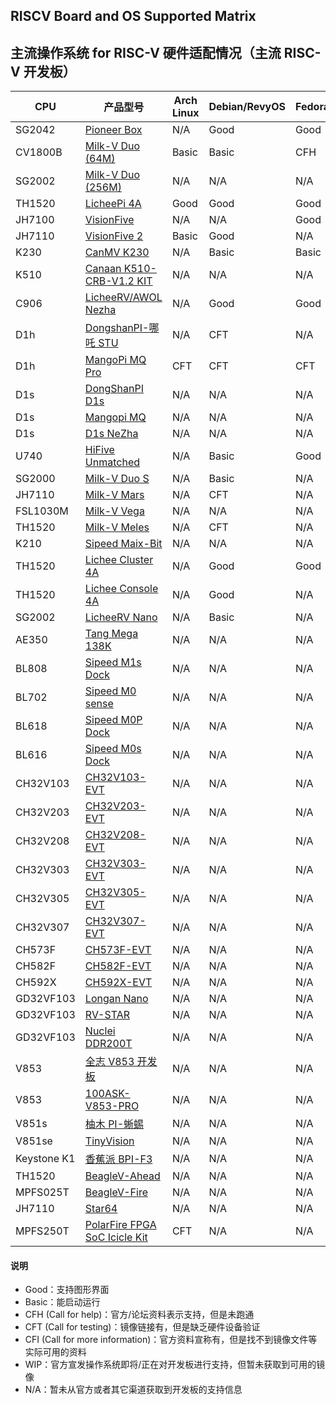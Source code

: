 ## RISCV Board and OS Supported Matrix

## 主流操作系统 for RISC-V 硬件适配情况（主流 RISC-V 开发板）

| CPU         | 产品型号                                | Arch Linux | Debian/RevyOS | Fedora | FreeBSD | Gentoo | openAnolis | OpenBSD | openCloudOS | openEuler | openKylin | openSUSE | Ubuntu | Tina-Linux | Android 13 | Armbian | BuildRoot | OpenHarmony | FreeRTOS | RT-Thread | Zephyr | OpenWRT | ThreadX | NuttX | Melis | Bianbu |
|-------------|-----------------------------------------|------------|---------------|--------|---------|--------|------------|---------|-------------|-----------|-----------|----------|--------|------------|------------|---------|-----------|-------------|----------|-----------|--------|---------|---------|-------|-------|--------|
| SG2042      | [Pioneer Box][Pioneer]                  | N/A        | Good          | Good   | N/A     | N/A    | N/A        | N/A     | WIP         | Good      | Good      | N/A      | N/A    | N/A        | N/A        | N/A     | N/A       | WIP         | N/A      | N/A       | N/A    | N/A     | N/A     | N/A   | N/A   | N/A    |
| CV1800B     | [Milk-V Duo (64M)][Duo]                 | Basic      | Basic         | CFH    | N/A     | N/A    | N/A        | N/A     | N/A         | Basic     | N/A       | N/A      | N/A    | N/A        | N/A        | N/A     | Basic     | N/A         | Basic    | Basic     | N/A    | WIP     | Basic   | N/A   | N/A   | N/A    |
| SG2002      | [Milk-V Duo (256M)][Duo256m]            | N/A        | N/A           | N/A    | N/A     | N/A    | N/A        | N/A     | N/A         | N/A       | N/A       | N/A      | N/A    | N/A        | N/A        | N/A     | Basic     | N/A         | Basic    | Basic     | N/A    | N/A     | N/A     | N/A   | N/A   | N/A    |
| TH1520      | [LicheePi 4A][LPi4A]                    | Good       | Good          | Good   | N/A     | N/A    | N/A        | N/A     | N/A         | Good      | Good      | N/A      | WIP    | N/A        | N/A        | Good    | N/A       | WIP         | N/A      | N/A       | N/A    | Basic   | N/A     | N/A   | N/A   | N/A    |
| JH7100      | [VisionFive][VF1]                       | N/A        | N/A           | Good   | N/A     | N/A    | N/A        | Basic   | N/A         | Good      | Good      | Basic    | Basic  | N/A        | N/A        | Basic   | Basic     | N/A         | N/A      | N/A       | N/A    | Basic   | N/A     | N/A   | N/A   | N/A    |
| JH7110      | [VisionFive 2][VF2]                     | Basic      | Good          | N/A    | WIP     | Basic  | N/A        | Basic   | N/A         | Good      | Good      | Basic    | Basic  | N/A        | WIP        | Good    | Basic     | WIP         | N/A      | Basic     | CFH    | Basic   | N/A     | Basic | N/A   | N/A    |
| K230        | [CanMV K230][K230]                      | N/A        | Basic         | Basic  | N/A     | N/A    | N/A        | N/A     | N/A         | N/A       | N/A       | N/A      | Basic  | N/A        | N/A        | N/A     | N/A       | N/A         | N/A      | Basic     | N/A    | N/A     | N/A     | Basic | N/A   | N/A    |
| K510        | [Canaan K510-CRB-V1.2 KIT][K510]        | N/A        | N/A           | N/A    | N/A     | N/A    | N/A        | N/A     | N/A         | N/A       | N/A       | N/A      | N/A    | N/A        | N/A        | N/A     | Basic     | N/A         | N/A      | N/A       | N/A    | N/A     | N/A     | N/A   | N/A   | N/A    |
| C906        | [LicheeRV/AWOL Nezha][C906]             | N/A        | Good          | Good   | WIP     | N/A    | N/A        | N/A     | N/A         | Good      | N/A       | Basic    | Basic  | Basic      | N/A        | N/A     | N/A       | N/A         | N/A      | N/A       | N/A    | Basic   | N/A     | N/A   | N/A   | N/A    |
| D1h         | [DongshanPI-哪吒 STU][DongshanPI-STU]   | N/A        | CFT           | N/A    | N/A     | N/A    | N/A        | N/A     | N/A         | N/A       | N/A       | N/A      | N/A    | CFT        | N/A        | N/A     | CFT       | N/A         | N/A      | CFT       | N/A    | CFT     | N/A     | N/A   | N/A   | N/A    |
| D1h         | [MangoPi MQ Pro][mangopi_mq_pro]        | CFT        | CFT           | CFT    | CFT     | N/A    | N/A        | N/A     | N/A         | N/A       | N/A       | CFT      | CFT    | CFT        | N/A        | CFT     | N/A       | N/A         | N/A      | CFT       | N/A    | CFT     | N/A     | N/A   | N/A   | N/A    |
| D1s         | [DongShanPI D1s][DongShanPI-D1s]        | N/A        | N/A           | N/A    | N/A     | N/A    | N/A        | N/A     | N/A         | N/A       | N/A       | N/A      | N/A    | CFT        | N/A        | N/A     | N/A       | N/A         | N/A      | N/A       | N/A    | CFT     | N/A     | N/A   | N/A   | N/A    |
| D1s         | [Mangopi MQ][mangopi_mq]                | N/A        | N/A           | N/A    | N/A     | N/A    | N/A        | N/A     | N/A         | N/A       | N/A       | N/A      | N/A    | CFT        | N/A        | N/A     | N/A       | N/A         | N/A      | N/A       | N/A    | CFT     | N/A     | N/A   | N/A   | N/A    |
| D1s         | [D1s NeZha][NeZha-D1s]                  | N/A        | N/A           | N/A    | N/A     | N/A    | N/A        | N/A     | N/A         | N/A       | N/A       | N/A      | N/A    | CFT        | N/A        | N/A     | N/A       | N/A         | N/A      | N/A       | N/A    | CFT     | N/A     | N/A   | N/A   | N/A    |
| U740        | [HiFive Unmatched][Unmatched]           | N/A        | Basic         | Good   | Basic   | N/A    | N/A        | Basic   | N/A         | Good      | Good      | Basic    | Basic  | N/A        | N/A        | CFH     | N/A       | WIP         | N/A      | N/A       | Basic  | Basic   | N/A     | N/A   | N/A   | N/A    |
| SG2000      | [Milk-V Duo S][DuoS]                    | N/A        | Basic         | N/A    | N/A     | N/A    | N/A        | N/A     | N/A         | N/A       | N/A       | N/A      | N/A    | N/A        | N/A        | N/A     | Basic     | N/A         | Basic    | N/A       | N/A    | N/A     | N/A     | Basic | N/A   | N/A    |
| JH7110      | [Milk-V Mars][Mars]                     | N/A        | CFT           | N/A    | N/A     | N/A    | N/A        | N/A     | N/A         | N/A       | N/A       | N/A      | N/A    | N/A        | N/A        | N/A     | CFT       | N/A         | CFT      | N/A       | N/A    | N/A     | N/A     | N/A   | N/A   | N/A    |
| FSL1030M    | [Milk-V Vega][Vega]                     | N/A        | N/A           | N/A    | N/A     | N/A    | N/A        | N/A     | N/A         | N/A       | N/A       | N/A      | N/A    | N/A        | N/A        | N/A     | CFH       | N/A         | N/A      | N/A       | N/A    | N/A     | N/A     | N/A   | N/A   | N/A    |
| TH1520      | [Milk-V Meles][Meles]                   | N/A        | CFT           | N/A    | N/A     | N/A    | N/A        | N/A     | N/A         | N/A       | N/A       | N/A      | N/A    | N/A        | N/A        | N/A     | N/A       | N/A         | N/A      | N/A       | N/A    | N/A     | N/A     | N/A   | N/A   | N/A    |
| K210        | [Sipeed Maix-Bit][MaixBit]              | N/A        | N/A           | N/A    | N/A     | N/A    | N/A        | N/A     | N/A         | N/A       | N/A       | N/A      | N/A    | N/A        | N/A        | N/A     | N/A       | N/A         | Basic    | Basic     | N/A    | N/A     | N/A     | Basic | N/A   | N/A    |
| TH1520      | [Lichee Cluster 4A][Cluster4A]          | N/A        | Good          | Good   | N/A     | N/A    | N/A        | N/A     | N/A         | Good      | Good      | N/A      | N/A    | N/A        | N/A        | Good    | N/A       | N/A         | N/A      | N/A       | N/A    | Basic   | N/A     | N/A   | N/A   | N/A    |
| TH1520      | [Lichee Console 4A][Console4A]          | N/A        | Good          | N/A    | N/A     | N/A    | N/A        | N/A     | N/A         | N/A       | N/A       | N/A      | N/A    | N/A        | N/A        | N/A     | N/A       | N/A         | N/A      | N/A       | N/A    | N/A     | N/A     | N/A   | N/A   | N/A    |
| SG2002      | [LicheeRV Nano][LicheeRVNano]           | N/A        | Basic         | N/A    | N/A     | N/A    | N/A        | N/A     | N/A         | N/A       | N/A       | N/A      | N/A    | N/A        | N/A        | N/A     | Basic     | N/A         | Basic    | N/A       | N/A    | N/A     | N/A     | N/A   | N/A   | N/A    |
| AE350       | [Tang Mega 138K][TangMega138K]          | N/A        | N/A           | N/A    | N/A     | N/A    | N/A        | N/A     | N/A         | N/A       | N/A       | N/A      | N/A    | N/A        | N/A        | N/A     | N/A       | N/A         | Basic    | Basic     | CFH    | N/A     | N/A     | N/A   | N/A   | N/A    |
| BL808       | [Sipeed M1s Dock][SipeedM1s]            | N/A        | N/A           | N/A    | N/A     | N/A    | N/A        | N/A     | N/A         | N/A       | N/A       | N/A      | N/A    | N/A        | N/A        | N/A     | Basic     | N/A         | Basic    | N/A       | N/A    | N/A     | N/A     | N/A   | N/A   | N/A    |
| BL702       | [Sipeed M0 sense][M0sense]              | N/A        | N/A           | N/A    | N/A     | N/A    | N/A        | N/A     | N/A         | N/A       | N/A       | N/A      | N/A    | N/A        | N/A        | N/A     | N/A       | N/A         | Basic    | N/A       | N/A    | N/A     | N/A     | N/A   | N/A   | N/A    |
| BL618       | [Sipeed M0P Dock][M0P]                  | N/A        | N/A           | N/A    | N/A     | N/A    | N/A        | N/A     | N/A         | N/A       | N/A       | N/A      | N/A    | N/A        | N/A        | N/A     | N/A       | N/A         | Basic    | N/A       | N/A    | N/A     | N/A     | N/A   | N/A   | N/A    |
| BL616       | [Sipeed M0s Dock][M0s]                  | N/A        | N/A           | N/A    | N/A     | N/A    | N/A        | N/A     | N/A         | N/A       | N/A       | N/A      | N/A    | N/A        | N/A        | N/A     | N/A       | N/A         | Basic    | N/A       | N/A    | N/A     | N/A     | N/A   | N/A   | N/A    |
| CH32V103    | [CH32V103-EVT][CH32V103]                | N/A        | N/A           | N/A    | N/A     | N/A    | N/A        | N/A     | N/A         | N/A       | N/A       | N/A      | N/A    | N/A        | N/A        | N/A     | N/A       | N/A         | Basic    | Basic     | N/A    | N/A     | N/A     | N/A   | N/A   | N/A    |
| CH32V203    | [CH32V203-EVT][CH32V203]                | N/A        | N/A           | N/A    | N/A     | N/A    | N/A        | N/A     | N/A         | N/A       | N/A       | N/A      | N/A    | N/A        | N/A        | N/A     | N/A       | N/A         | Basic    | Basic     | N/A    | N/A     | N/A     | N/A   | N/A   | N/A    |
| CH32V208    | [CH32V208-EVT][CH32V208]                | N/A        | N/A           | N/A    | N/A     | N/A    | N/A        | N/A     | N/A         | N/A       | N/A       | N/A      | N/A    | N/A        | N/A        | N/A     | N/A       | N/A         | Basic    | Basic     | N/A    | N/A     | N/A     | N/A   | N/A   | N/A    |
| CH32V303    | [CH32V303-EVT][CH32V303]                | N/A        | N/A           | N/A    | N/A     | N/A    | N/A        | N/A     | N/A         | N/A       | N/A       | N/A      | N/A    | N/A        | N/A        | N/A     | N/A       | N/A         | Basic    | Basic     | N/A    | N/A     | N/A     | N/A   | N/A   | N/A    |
| CH32V305    | [CH32V305-EVT][CH32V305]                | N/A        | N/A           | N/A    | N/A     | N/A    | N/A        | N/A     | N/A         | N/A       | N/A       | N/A      | N/A    | N/A        | N/A        | N/A     | N/A       | N/A         | Basic    | Basic     | N/A    | N/A     | N/A     | N/A   | N/A   | N/A    |
| CH32V307    | [CH32V307-EVT][CH32V307]                | N/A        | N/A           | N/A    | N/A     | N/A    | N/A        | N/A     | N/A         | N/A       | N/A       | N/A      | N/A    | N/A        | N/A        | N/A     | N/A       | N/A         | Basic    | Basic     | N/A    | N/A     | N/A     | N/A   | N/A   | N/A    |
| CH573F      | [CH573F-EVT][CH573F]                    | N/A        | N/A           | N/A    | N/A     | N/A    | N/A        | N/A     | N/A         | N/A       | N/A       | N/A      | N/A    | N/A        | N/A        | N/A     | N/A       | N/A         | Basic    | Basic     | N/A    | N/A     | N/A     | N/A   | N/A   | N/A    |
| CH582F      | [CH582F-EVT][CH582F]                    | N/A        | N/A           | N/A    | N/A     | N/A    | N/A        | N/A     | N/A         | N/A       | N/A       | N/A      | N/A    | N/A        | N/A        | N/A     | N/A       | N/A         | Basic    | Basic     | N/A    | N/A     | N/A     | N/A   | N/A   | N/A    |
| CH592X      | [CH592X-EVT][CH592X]                    | N/A        | N/A           | N/A    | N/A     | N/A    | N/A        | N/A     | N/A         | N/A       | N/A       | N/A      | N/A    | N/A        | N/A        | N/A     | N/A       | N/A         | Basic    | Basic     | N/A    | N/A     | N/A     | N/A   | N/A   | N/A    |
| GD32VF103   | [Longan Nano][Longan_Nano]              | N/A        | N/A           | N/A    | N/A     | N/A    | N/A        | N/A     | N/A         | N/A       | N/A       | N/A      | N/A    | N/A        | N/A        | N/A     | N/A       | N/A         | CFT      | CFT       | Basic  | N/A     | N/A     | N/A   | N/A   | N/A    |
| GD32VF103   | [RV-STAR][RV_STAR]                      | N/A        | N/A           | N/A    | N/A     | N/A    | N/A        | N/A     | N/A         | N/A       | N/A       | N/A      | N/A    | N/A        | N/A        | N/A     | N/A       | N/A         | CFT      | CFT       | N/A    | N/A     | N/A     | N/A   | N/A   | N/A    |
| GD32VF103   | [Nuclei DDR200T][DDR200T]               | N/A        | N/A           | N/A    | N/A     | N/A    | N/A        | N/A     | N/A         | N/A       | N/A       | N/A      | N/A    | N/A        | N/A        | N/A     | N/A       | N/A         | CFT      | CFT       | N/A    | N/A     | N/A     | N/A   | N/A   | N/A    |
| V853        | [全志 V853 开发板][V853]                  | N/A        | N/A           | N/A    | N/A     | N/A    | N/A        | N/A     | N/A         | N/A       | N/A       | N/A      | N/A    | N/A        | N/A        | N/A     | N/A       | N/A         | N/A      | N/A       | N/A    | N/A     | N/A     | N/A   | CFT   | N/A    |
| V853        | [100ASK-V853-PRO][V853]                 | N/A        | N/A           | N/A    | N/A     | N/A    | N/A        | N/A     | N/A         | N/A       | N/A       | N/A      | N/A    | N/A        | N/A        | N/A     | N/A       | N/A         | N/A      | N/A       | N/A    | N/A     | N/A     | N/A   | CFT   | N/A    |
| V851s       | [柚木 PI-蜥蜴][YouMuPI]                  | N/A        | N/A           | N/A    | N/A     | N/A    | N/A        | N/A     | N/A         | N/A       | N/A       | N/A      | N/A    | N/A        | N/A        | N/A     | N/A       | N/A         | N/A      | N/A       | N/A    | N/A     | N/A     | N/A   | CFT   | N/A    |
| V851se      | [TinyVision][TinyVision]                | N/A        | N/A           | N/A    | N/A     | N/A    | N/A        | N/A     | N/A         | N/A       | N/A       | N/A      | N/A    | N/A        | N/A        | N/A     | N/A       | N/A         | N/A      | N/A       | N/A    | N/A     | N/A     | N/A   | CFT   | N/A    |
| Keystone K1 | [香蕉派 BPI-F3][BPI-F3]                  | N/A        | N/A           | N/A    | N/A     | N/A    | N/A        | N/A     | N/A         | N/A       | N/A       | N/A      | N/A    | N/A        | N/A        | N/A     | N/A       | N/A         | N/A      | N/A       | N/A    | N/A     | N/A     | N/A   | N/A   | CFT    |
| TH1520      | [BeagleV-Ahead][BeagleV-Ahead]          | N/A        | N/A           | N/A    | N/A     | N/A    | N/A        | N/A     | N/A         | N/A       | N/A       | N/A      | CFT    | N/A        | N/A        | N/A     | N/A       | N/A         | N/A      | N/A       | N/A    | N/A     | N/A     | N/A   | N/A   | N/A    |
| MPFS025T    | [BeagleV-Fire][BeagleV-Fire]            | N/A        | N/A           | N/A    | N/A     | N/A    | N/A        | N/A     | N/A         | N/A       | N/A       | N/A      | CFT    | N/A        | N/A        | N/A     | N/A       | N/A         | N/A      | N/A       | N/A    | N/A     | N/A     | N/A   | N/A   | N/A    |
| JH7110      | [Star64][STAR64]                        | N/A        | N/A           | N/A    | N/A     | N/A    | N/A        | N/A     | N/A         | N/A       | N/A       | N/A      | N/A    | N/A        | N/A        | CFT     | N/A       | N/A         | N/A      | N/A       | N/A    | N/A     | N/A     | CFT   | N/A   | N/A    |
| MPFS250T    | [PolarFire FPGA SoC Icicle Kit][Icicle] | CFT        | N/A           | N/A    | N/A     | N/A    | N/A        | CFT     | N/A         | N/A       | N/A       | N/A      | Basic  | N/A        | N/A        | N/A     | Basic     | N/A         | CFT      | N/A       | CFT    | N/A     | N/A     | CFT   | N/A   | N/A    |

#### 说明

* Good：支持图形界面
* Basic：能启动运行
* CFH (Call for help)：官方/论坛资料表示支持，但是未跑通
* CFT (Call for testing)：镜像链接有，但是缺乏硬件设备验证
* CFI (Call for more information)：官方资料宣称有，但是找不到镜像文件等实际可用的资料
* WIP：官方宣发操作系统即将/正在对开发板进行支持，但暂未获取到可用的镜像
* N/A：暂未从官方或者其它渠道获取到开发板的支持信息

[Pioneer]: ./Pioneer/README.md
[Duo]: ./Duo/README.md
[Duo256m]: ./Duo256m/README.md
[LPi4A]: ./LicheePi4A/README.md
[VF1]: ./VisionFive/README.md
[VF2]: ./VisionFive2/README.md
[K230]: ./K230/README.md
[C906]: ./D1_LicheeRV/README.md
[Unmatched]: ./Unmatched/README.md
[DuoS]: ./Duo_S/README.md
[Mars]: ./Mars/README.md
[Vega]: ./Vega/README.md
[Meles]: ./Meles/README.md
[MaixBit]: ./Maix-I_K210/README.md
[Cluster4A]: ./LicheeCluster4A/README.md
[Console4A]: ./LicheeConsole4A/README.md
[LicheeRVNano]: ./LicheeRV_Nano/README.md
[TangMega138K]: ./Tang_Mega_138K/README.md
[K510]: ./K510/README.md
[SipeedM1s]: ./M1s/README.md
[M0sense]: ./M0sense/README.md
[M0P]: ./M0P_Dock/README.md
[M0s]: ./M0s/README.md
[CH32V103]: ./CH32V103/README.md
[CH32V203]: ./CH32V203/README.md
[CH32V208]: ./CH32V208/README.md
[CH32V303]: ./CH32V303/README.md
[CH32V305]: ./CH32V305/README.md
[CH32V307]: ./CH32V307/README.md
[CH582F]: ./CH582F/README.md
[CH592X]: ./CH592X/README.md
[Longan_Nano]: ./Longan_Nano/README.md
[RV_STAR]: ./RV_STAR/README.md
[DDR200T]: ./DDR200T/README.md
[V853]: ./V853/README.md
[100ASK]: ./100ASK/README.md
[YouMuPI]: ./YouMuPI/README.md
[TinyVision]: ./TinyVision/README.md
[CH573F]: ./CH573F/README.md
[DongshanPI-STU]: ./DongshanPI-STU/README.md
[mangopi_mq_pro]: ./mangopi_mq_pro/README.md
[DongShanPI-D1s]: ./DongShanPI-D1s/README.md
[mangopi_mq]: ./mangopi_mq/README.md
[NeZha-D1s]: ./NeZha-D1s/README.md
[BPI-F3]: ./BPI-F3/README.md
[BeagleV-Ahead]: ./BeagleV-Ahead/README.md
[BeagleV-Fire]: ./BeagleV-Fire/README.md
[STAR64]: ./STAR64/README.md
[Icicle]: ./Icicle/README.md

